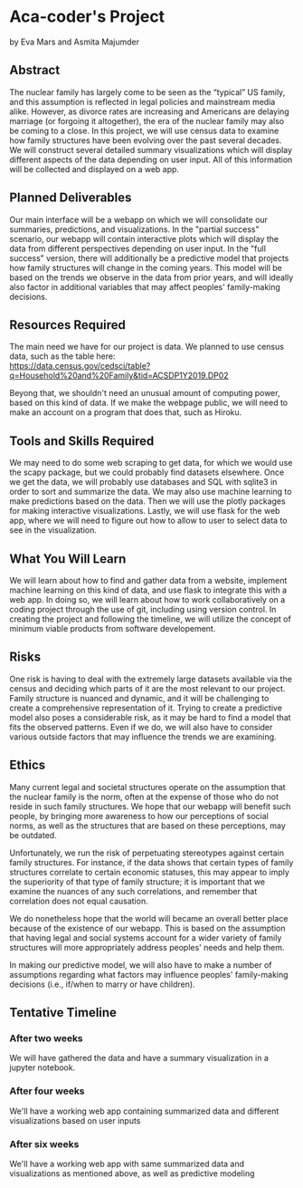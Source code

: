 # Aca-coder's Project

by Eva Mars and Asmita Majumder

## Abstract

The nuclear family has largely come to be seen as the “typical” US family, and this assumption is reflected in legal policies and mainstream media alike. However, as divorce rates are increasing and Americans are delaying marriage (or forgoing it altogether), the era of the nuclear family may also be coming to a close. In this project, we will use census data to examine how family structures have been evolving over the past several decades. We will construct several detailed summary visualizations which will display different aspects of the data depending on user input. All of this information will be collected and displayed on a web app. 

## Planned Deliverables

Our main interface will be a webapp on which we will consolidate our summaries, predictions, and visualizations. In the "partial success" scenario, our webapp will contain interactive plots which will display the data from different perspectives depending on user input. In the "full success" version, there will additionally be a predictive model that projects how family structures will change in the coming years. This model will be based on the trends we observe in the data from prior years, and will ideally also factor in additional variables that may affect peoples' family-making decisions. 

## Resources Required

The main need we have for our project is data. We planned to use census data, such as the table here:  
​​https://data.census.gov/cedsci/table?q=Household%20and%20Family&tid=ACSDP1Y2019.DP02

Beyong that, we shouldn't need an unusual amount of computing power, based on this kind of data. If we make the webpage public, we will need to make an account on a program that does that, such as Hiroku.

## Tools and Skills Required

We may need to do some web scraping to get data, for which we would use the scapy package, but we could probably find datasets elsewhere. Once we get the data, we will probably use databases and SQL with sqlite3 in order to sort and summarize the data. We may also use machine learning to make predictions based on the data. Then we will use the plotly packages for making interactive visualizations. Lastly, we will use flask for the web app, where we will need to figure out how to allow to user to select data to see in the visualization.

## What You Will Learn

We will learn about how to find and gather data from a website, implement machine learning on this kind of data, and use flask to integrate this with a web app. In doing so, we will learn about how to work collaboratively on a coding project through the use of git, including using version control. In creating the project and following the timeline, we will utilize the concept of minimum viable products from software developement.

## Risks

One risk is having to deal with the extremely large datasets available via the census and deciding which parts of it are the most relevant to our project. Family structure is nuanced and dynamic, and it will be challenging to create a comprehensive representation of it. Trying to create a predictive model also poses a considerable risk, as it may be hard to find a model that fits the observed patterns. Even if we do, we will also have to consider various outside factors that may influence the trends we are examining. 

## Ethics

Many current legal and societal structures operate on the assumption that the nuclear family is the norm, often at the expense of those who do not reside in such family structures. We hope that our webapp will benefit such people, by bringing more awareness to how our perceptions of social norms, as well as the structures that are based on these perceptions, may be outdated. 

Unfortunately, we run the risk of perpetuating stereotypes against certain family structures. For instance, if the data shows that certain types of family structures correlate to certain economic statuses, this may appear to imply the superiority of that type of family structure; it is important that we examine the nuances of any such correlations, and remember that correlation does not equal causation. 

We do nonetheless hope that the world will became an overall better place because of the existence of our webapp. This is based on the assumption that having legal and social systems account for a wider variety of family structures will more appropriately address peoples' needs and help them.   

In making our predictive model, we will also have to make a number of assumptions regarding what factors may influence peoples' family-making decisions (i.e., if/when to marry or have children). 

## Tentative Timeline

### After two weeks

We will have gathered the data and have a summary visualization in a jupyter notebook.

### After four weeks

We'll have a working web app containing summarized data and different visualizations based on user inputs 

### After six weeks

We'll have a working web app with same summarized data and visualizations as mentioned above, as well as predictive modeling 


